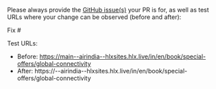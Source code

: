 Please always provide the [GitHub issue(s)](../issues) your PR is for, as well as test URLs where your change can be observed (before and after):

Fix #<gh-issue-id>

Test URLs:
- Before: https://main--airindia--hlxsites.hlx.live/in/en/book/special-offers/global-connectivity
- After: https://<branch>--airindia--hlxsites.hlx.live/in/en/book/special-offers/global-connectivity

